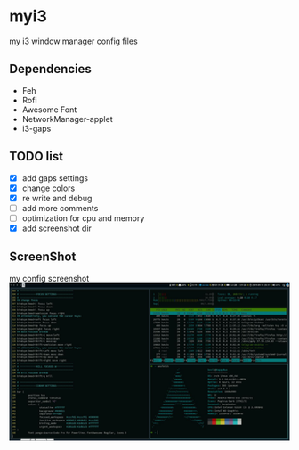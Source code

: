 # myi3
my i3 window manager config files


## Dependencies
* Feh
* Rofi
* Awesome Font
* NetworkManager-applet
* i3-gaps


## TODO list
- [x] add gaps settings
- [x] change colors
- [x] re write and debug
- [ ] add more comments
- [ ] optimization for cpu and memory
- [x] add screenshot dir

## ScreenShot
my config screenshot
![screen shot 1](./screenshots/screenshot1.jpg)
